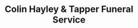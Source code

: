 ---
title: "Colin Hayley & Tapper Funeral Service"
url: /highcliffe/colin-hayley-und-tapper-funeral-service/
shop: Bestattungen
---